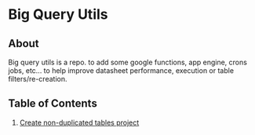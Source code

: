 # Big Query Utils

## About

Big query utils is a repo. to add some google functions, app engine, crons jobs, etc... to help improve datasheet performance, execution or table filters/re-creation.

## Table of Contents

1. [Create non-duplicated tables project](https://github.com/mundodehads/bigquery-utils/tree/master/non-duplicated-tables)

